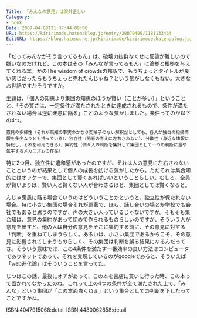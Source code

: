 ```yaml
---
Title: 「みんなの意見」は案外正しい
Category:
- book
Date: 2007-04-09T21:37:44+09:00
URL: https://kiririmode.hatenablog.jp/entry/20070409/1181133464
EditURL: https://blog.hatena.ne.jp/kiririmode/kiririmode.hatenablog.jp/atom/entry/8454420450078217434
---
```


「だってみんながそう言ってるもん」は、破壊力抜群なくせに反論が難しいので嫌いなのだけれど、この本はその「みんなが言ってるもん」に論拠と根拠を与えてくれる本。かのThe wisdom of crowdsの邦訳で、もうちょっとタイトルが良い感じだったらもうちょっと売れたんじゃね？という気がしなくもない。大きなお世話ですかそうですか。


主題は、「個人の知恵より集団の知恵のほうが賢い（ことが多い）」ということと、「その賢さは、一定条件が満たされたときに達成されるもので、条件が満たされない場合は逆に衆愚に陥る」ことのような気がしました。条件ってのが以下の4つ。


    意見の多様性（それが既知の事実のかなり突拍子のない解釈だとしても、各人が独自の指摘情報を多少なりとも持っている）、独立性（他者の考えに左右されない）、分散性（身近な情報に特化し、それを利用できる）、集約性（個々人の判断を集計して集団として一つの判断に週や気宇するメカニズムの存在）


特に2つ目、独立性に違和感があったのですが、それは人の意見に左右されないことというのが結果として個人の成長を妨げる気がしたから。ただそれは集合知的にはオッケーで、集団として賢くあればいいということらしい。むしろ、全員が賢いよりは、賢い人と賢くない人が合わさるほど、集団としては賢くなると。


んじゃ衆愚に陥る場合ていうのはどういうことかというと、独立性が保たれない場合。特に小さい集団の場合それが顕著で、ほら、話し合いの場とか学校でも会社でもあると思うのですが、声の大きい人っているじゃないですか。そもそも集合知は、意見の集約があって初めて作られるものらしいのですが、そういう人が意見を出すと、他の人は自分の意見をそこに集約する前に、その意見に対する「判断」を重ねてしまうらしく。あるいは、小さい集団であるからこそ、その意見に影響されてしまうものらしく、その集団は判断を誤る結果になるんだってさ。そういう意味では、この4条件を満たす一番効率の良い方法はコンピュータでありネットであって、それを実現しているのがgoogleであると、そういえば「web進化論」はそういうことを言ってた。


じつはこの話、最後にオチがあって、この本を書店に買いに行った時、この本って置かれてなかったのね。これって上の4つの条件が全て満たされた上で、「みんな」という集団が「この本面白くねぇ」という集合としての判断を下したってことですかね。

ISBN:4047915068:detail
ISBN:4480062858:detail
